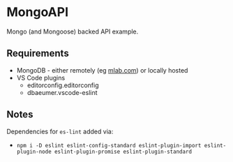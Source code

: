 # MongoAPI

Mongo (and Mongoose) backed API example.

## Requirements

- MongoDB - either remotely (eg [mlab.com](https://mlab.com)) or locally hosted
- VS Code plugins
    - editorconfig.editorconfig
    - dbaeumer.vscode-eslint

## Notes

Dependencies for `es-lint` added via:

- `npm i -D eslint eslint-config-standard eslint-plugin-import eslint-plugin-node eslint-plugin-promise eslint-plugin-standard`

